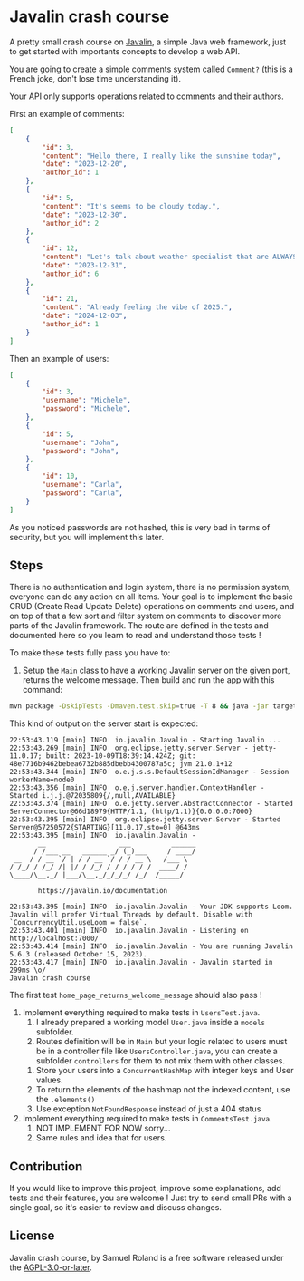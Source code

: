 # Javalin crash course
A pretty small crash course on [Javalin](https://javalin.io/), a simple Java web framework, just to get started with importants concepts to develop a web API.

You are going to create a simple comments system called `Comment?` (this is a French joke, don't lose time understanding it).

Your API only supports operations related to comments and their authors.

First an example of comments:
```json
[
	{
		"id": 3,
		"content": "Hello there, I really like the sunshine today",
		"date": "2023-12-20",
		"author_id": 1
	},
	{
		"id": 5,
		"content": "It's seems to be cloudy today.",
		"date": "2023-12-30",
		"author_id": 2
	},
	{
		"id": 12,
		"content": "Let's talk about weather specialist that are ALWAYS wrong. New Year's Eve dinner without any snow !",
		"date": "2023-12-31",
		"author_id": 6
	},
	{
		"id": 21,
		"content": "Already feeling the vibe of 2025.",
		"date": "2024-12-03",
		"author_id": 1
	}
]
```

Then an example of users:
```json
[
	{
		"id": 3,
		"username": "Michele",
		"password": "Michele",
	},
	{
		"id": 5,
		"username": "John",
		"password": "John",
	},
	{
		"id": 10,
		"username": "Carla",
		"password": "Carla",
	}
]
```
As you noticed passwords are not hashed, this is very bad in terms of security, but you will implement this later.

## Steps
There is no authentication and login system, there is no permission system, everyone can do any action on all items. Your goal is to implement the basic CRUD (Create Read Update Delete) operations on comments and users, and on top of that a few sort and filter system on comments to discover more parts of the Javalin framework. The route are defined in the tests and documented here so you learn to read and understand those tests !

To make these tests fully pass you have to:
1. Setup the `Main` class to have a working Javalin server on the given port, returns the welcome message. Then build and run the app with this command:
```bash
mvn package -DskipTests -Dmaven.test.skip=true -T 8 && java -jar target/server-*.jar
```

This kind of output on the server start is expected:
```
22:53:43.119 [main] INFO  io.javalin.Javalin - Starting Javalin ...
22:53:43.269 [main] INFO  org.eclipse.jetty.server.Server - jetty-11.0.17; built: 2023-10-09T18:39:14.424Z; git: 48e7716b9462bebea6732b885dbebb4300787a5c; jvm 21.0.1+12
22:53:43.344 [main] INFO  o.e.j.s.s.DefaultSessionIdManager - Session workerName=node0
22:53:43.356 [main] INFO  o.e.j.server.handler.ContextHandler - Started i.j.j.@72035809{/,null,AVAILABLE}
22:53:43.374 [main] INFO  o.e.jetty.server.AbstractConnector - Started ServerConnector@66d18979{HTTP/1.1, (http/1.1)}{0.0.0.0:7000}
22:53:43.395 [main] INFO  org.eclipse.jetty.server.Server - Started Server@57250572{STARTING}[11.0.17,sto=0] @643ms
22:53:43.395 [main] INFO  io.javalin.Javalin - 
       __                  ___          ______
      / /___ __   ______ _/ (_)___     / ____/
 __  / / __ `/ | / / __ `/ / / __ \   /___ \
/ /_/ / /_/ /| |/ / /_/ / / / / / /  ____/ /
\____/\__,_/ |___/\__,_/_/_/_/ /_/  /_____/

       https://javalin.io/documentation

22:53:43.395 [main] INFO  io.javalin.Javalin - Your JDK supports Loom. Javalin will prefer Virtual Threads by default. Disable with `ConcurrencyUtil.useLoom = false`.
22:53:43.401 [main] INFO  io.javalin.Javalin - Listening on http://localhost:7000/
22:53:43.414 [main] INFO  io.javalin.Javalin - You are running Javalin 5.6.3 (released October 15, 2023).
22:53:43.417 [main] INFO  io.javalin.Javalin - Javalin started in 299ms \o/
Javalin crash course
```

The first test `home_page_returns_welcome_message` should also pass !

1. Implement everything required to make tests in `UsersTest.java`.
   1. I already prepared a working model `User.java` inside a `models` subfolder.
   1. Routes definition will be in `Main` but your logic related to users must be in a controller file like `UsersController.java`, you can create a subfolder `controllers` for them to not mix them with other classes.
   <!-- 1. Make sure the attributes you want to be in the JSON content are public ! And that there is a default constructor, or you will get parsing errors from Jackson. -->
   1. Store your users into a `ConcurrentHashMap` with integer keys and User values.
   1. To return the elements of the hashmap not the indexed content, use the `.elements()`
   1. Use exception `NotFoundResponse` instead of just a 404 status
1. Implement everything required to make tests in `CommentsTest.java`.
   1. NOT IMPLEMENT FOR NOW sorry...
   1. Same rules and idea that for users.

## Contribution
If you would like to improve this project, improve some explanations, add tests and their features, you are welcome ! Just try to send small PRs with a single goal, so it's easier to review and discuss changes.

## License

Javalin crash course, by Samuel Roland is a free software released under the [AGPL-3.0-or-later](LICENSE).
